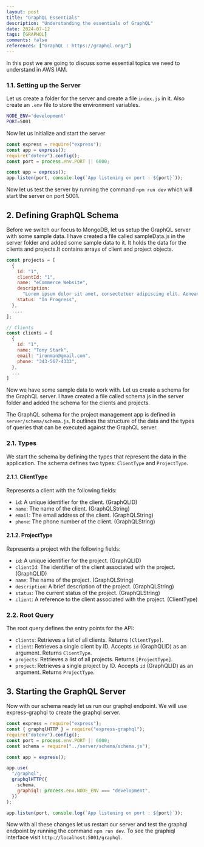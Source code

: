 ```yaml
---
layout: post
title: "GraphQL Essentials"
description: "Understanding the essentials of GraphQL"
date: 2024-07-12
tags: [GRAPHQL]
comments: false
references: ["GraphQL : https://graphql.org/"]
---
```


In this post we are going to discuss some essential topics we need to understand in AWS IAM.

### 1.1. Setting up the Server

Let us create a folder for the server and create a file `index.js` in it. Also create an `.env` file to store the environment variables.

```bash
NODE_ENV='development'
PORT=5001
```

Now let us initialize and start the server

```javascript
const express = require("express");
const app = express();
require("dotenv").config();
const port = process.env.PORT || 6000;

const app = express();
app.listen(port, console.log(`App listening on port : ${port}`));
```

Now let us test the server by running the command `npm run dev` which will start the server on port 5001.

## 2. Defining GraphQL Schema

Before we switch our focus to MongoDB, let us setup the GraphQL server with some sample data.
I have created a file called sampleData.js in the server folder and added some sample data to it. It holds the data for the clients and projects.It contains arrays of client and project objects.

```javascript
const projects = [
  {
    id: "1",
    clientId: "1",
    name: "eCommerce Website",
    description:
      "Lorem ipsum dolor sit amet, consectetuer adipiscing elit. Aenean commodo ligula eget dolor. Aenean massa. Cum sociis natoque penatibus et magnis dis parturient montes, nascetur ridiculus mus. Donec quam felis, ultricies nec, pellentesque eu.",
    status: "In Progress",
  },
  ....
];

// Clients
const clients = [
  {
    id: "1",
    name: "Tony Stark",
    email: "ironman@gmail.com",
    phone: "343-567-4333",
  },
  ...
]
```

Now we have some sample data to work with. Let us create a schema for the GraphQL server. I have created a file called schema.js in the server folder and added the schema for the clients and projects.

The GraphQL schema for the project management app is defined in `server/schema/schema.js`. It outlines the structure of the data and the types of queries that can be executed against the GraphQL server.

### 2.1. Types

We start the schema by defining the types that represent the data in the application. The schema defines two types: `ClientType` and `ProjectType`.

#### 2.1.1. ClientType

Represents a client with the following fields:

- `id`: A unique identifier for the client. (GraphQLID)
- `name`: The name of the client. (GraphQLString)
- `email`: The email address of the client. (GraphQLString)
- `phone`: The phone number of the client. (GraphQLString)

#### 2.1.2. ProjectType

Represents a project with the following fields:

- `id`: A unique identifier for the project. (GraphQLID)
- `clientId`: The identifier of the client associated with the project. (GraphQLID)
- `name`: The name of the project. (GraphQLString)
- `description`: A brief description of the project. (GraphQLString)
- `status`: The current status of the project. (GraphQLString)
- `client`: A reference to the client associated with the project. (ClientType)

### 2.2. Root Query

The root query defines the entry points for the API:

- `clients`: Retrieves a list of all clients. Returns `[ClientType]`.
- `client`: Retrieves a single client by ID. Accepts `id` (GraphQLID) as an argument. Returns `ClientType`.
- `projects`: Retrieves a list of all projects. Returns `[ProjectType]`.
- `project`: Retrieves a single project by ID. Accepts `id` (GraphQLID) as an argument. Returns `ProjectType`.

## 3. Starting the GraphQL Server

Now with our schema ready let us run our graphql endpoint. We will use express-graphql to create the graphql server.

```javascript
const express = require("express");
const { graphqlHTTP } = require("express-graphql");
require("dotenv").config();
const port = process.env.PORT || 6000;
const schema = require("../server/schema/schema.js");

const app = express();

app.use(
  "/graphql",
  graphqlHTTP({
    schema,
    graphiql: process.env.NODE_ENV === "development",
  })
);

app.listen(port, console.log(`App listening on port : ${port}`));
```

Now with all these changes let us restart our server and test the graphql endpoint by running the command `npm run dev`. To see the graphiql interface visit `http://localhost:5001/graphql`.
